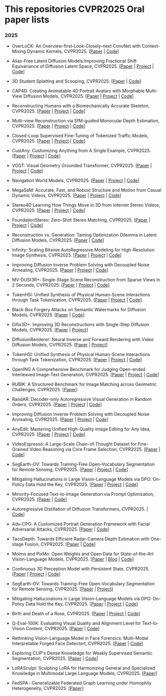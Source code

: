 <!--
 * @Author: yejun688 1548622388@qq.com
 * @Date: 2025-04-13 21:02:12
 * @LastEditors: yejun688 1548622388@qq.com
 * @LastEditTime: 2025-04-19 23:19:50
 * @FilePath: /CVPR2025_Oral_Paper_Lists/README.md
 * @Description: 这是默认设置,请设置`customMade`, 打开koroFileHeader查看配置 进行设置: https://github.com/OBKoro1/koro1FileHeader/wiki/%E9%85%8D%E7%BD%AE
-->
# This repositories CVPR2025 Oral paper lists

### 2025

- OverLoCK: An Overview-first-Look-Closely-next ConvNet with Context-Mixing Dynamic Kernels, CVPR2025. [[Paper](https://arxiv.org/abs/2502.20087) | [Code](https://github.com/LMMMEng/OverLoCK)]



- Alias-Free Latent Diffusion Models:Improving Fractional Shift Equivariance of Diffusion Latent Space, CVPR2025. [[Paper](https://arxiv.org/abs/2503.09419) | [Project](https://zhouyifan.net/AF-LDM-Page/) | [Code](https://github.com/SingleZombie/AFLDM)]



- 3D Student Splatting and Scooping, CVPR2025. [[Paper](https://arxiv.org/abs/2503.10148) | [Code](https://github.com/realcrane/3D-student-splating-and-scooping)]



- CAP4D: Creating Animatable 4D Portrait Avatars with Morphable Multi-View Diffusion Models, CVPR2025. [[Paper](https://arxiv.org/abs/2412.12093) | [Project](https://felixtaubner.github.io/cap4d/) | [Code](https://github.com/felixtaubner/cap4d/)]



- Reconstructing Humans with a Biomechanically Accurate Skeleton, CVPR2025. [[Paper](https://arxiv.org/abs/2503.21751) | [Project](https://isshikihugh.github.io/HSMR/) | [Code](https://github.com/IsshikiHugh/HSMR)]



- Multi-view Reconstruction via SfM-guided Monocular Depth Estimation, CVPR2025. [[Paper](https://arxiv.org/pdf/2503.14483) | [Project](https://zju3dv.github.io/murre/) | [Code](https://github.com/ueoo/FluidNexus)]



- Closed-Loop Supervised Fine-Tuning of Tokenized Traffic Models, CVPR2025. [[Paper](https://arxiv.org/abs/2412.05334) | [Project](https://zhejz.github.io/catk/) | [Code](https://github.com/NVlabs/catk)]


- CustAny: Customizing Anything from A Single Example, CVPR2025. [[Paper](https://arxiv.org/abs/2406.11643v4) | [Project](https://lingjiekong-fdu.github.io/) | [Code](https://github.com/LingjieKong-fdu/CustAny)]



- VGGT: Visual Geometry Grounded Transformer, CVPR2025. [[Paper](https://arxiv.org/abs/2503.11651) | [Project](https://vgg-t.github.io/) | [Code](https://github.com/facebookresearch/vggt)]



- Navigation World Models, CVPR2025. [[Paper](https://arxiv.org/abs/2412.03572) | [Project](https://www.amirbar.net/nwm/) | [Code](https://github.com/facebookresearch/nwm/)]


- MegaSaM: Accurate, Fast, and Robust Structure and Motion from Casual Dynamic Videos, CVPR2025. [[Paper](https://arxiv.org/abs/2412.04463) | [Project](https://mega-sam.github.io/) | [Code](https://github.com/mega-sam/mega-sam)]



- Stereo4D Learning How Things Move in 3D from Internet Stereo Videos, CVPR2025. [[Paper](https://arxiv.org/pdf/2412.09621) | [Project](https://stereo4d.github.io/) | [Code](https://github.com/Stereo4d/stereo4d-code)]



- FoundationStereo: Zero-Shot Stereo Matching, CVPR2025. [[Paper](https://arxiv.org/abs/2501.09898) | [Project](https://nvlabs.github.io/FoundationStereo/) | [Code](https://github.com/NVlabs/FoundationStereo/)]


- Reconstruction vs. Generation: Taming Optimization Dilemma in Latent Diffusion Models, CVPR2025. [[Paper](https://arxiv.org/abs/2501.01423) | [Code](https://github.com/hustvl/LightningDiT)]


- Infinity: Scaling Bitwise AutoRegressive Modeling for High-Resolution Image Synthesis, CVPR2025. [[Paper](https://arxiv.org/abs/2412.04431) | [Project](https://foundationvision.github.io/infinity.project/) | [Code](https://github.com/FoundationVision/Infinity)]



- Improving Diffusion Inverse Problem Solving with Decoupled Noise Annealing, CVPR2025. [[Paper](https://arxiv.org/abs/2407.01521) | [Project](https://daps-inverse-problem.github.io/) | [Code](https://github.com/zhangbingliang2019/DAPS)]


- MV-DUSt3R+: Single-Stage Scene Reconstruction from Sparse Views In 2 Seconds, CVPR2025. [[Paper](https://arxiv.org/abs/2412.06974) | [Project](https://mv-dust3rp.github.io/) | [Code](https://github.com/facebookresearch/mvdust3r)]



- TokenHSI: Unified Synthesis of Physical Human-Scene Interactions through Task Tokenization, CVPR2025. [[Paper](https://arxiv.org/abs/2503.19901) | [Project](https://liangpan99.github.io/TokenHSI/) | [Code](https://github.com/liangpan99/TokenHSI)]



- Black-Box Forgery Attacks on Semantic Watermarks for Diffusion Models, CVPR2025. [[Paper](https://arxiv.org/abs/2412.03283) | [Code](https://github.com/and-mill/semantic-forgery)]



- Difix3D+: Improving 3D Reconstructions with Single-Step Diffusion Models, CVPR2025. [[Paper](https://arxiv.org/abs/2503.01774) | [Project](https://research.nvidia.com/labs/toronto-ai/difix3d/)]


- DiffusionRenderer: Neural Inverse and Forward Rendering with Video Diffusion Models, CVPR2025. [[Paper](https://arxiv.org/abs/2501.18590) | [Project](https://research.nvidia.com/labs/toronto-ai/DiffusionRenderer/)]



- TokenHSI: Unified Synthesis of Physical Human-Scene Interactions through Task Tokenization, CVPR2025. [[Paper](https://arxiv.org/abs/2503.19901) | [Project](https://liangpan99.github.io/TokenHSI/) | [Code](https://github.com/liangpan99/TokenHSI)]



- OpenING A Comprehensive Benchmark for Judging Open-ended Interleaved Image-Text Generation, CVPR2025. [[Paper](https://arxiv.org/pdf/2411.18499) | [Project](https://opening-benchmark.github.io/) | [Code](https://github.com/LanceZPF/OpenING)]



- RUBIK: A Structured Benchmark for Image Matching across Geometric Challenges, CVPR2025. [[Paper](https://arxiv.org/abs/2502.19955)]



- RandAR: Decoder-only Autoregressive Visual Generation in Random Orders, CVPR2025. [[Paper](https://arxiv.org/abs/2412.01827) | [Project](https://rand-ar.github.io/) | [Code](https://github.com/ziqipang/RandAR)]


- Improving Diffusion Inverse Problem Solving with Decoupled Noise Annealing, CVPR2025. [[Paper](https://arxiv.org/abs/2407.01521) | [Project](https://daps-inverse-problem.github.io/) | [Code](https://github.com/zhangbingliang2019/DAPS)]



- AnyEdit: Mastering Unified High-Quality Image Editing for Any Idea, CVPR2025. [[Paper](https://arxiv.org/abs/2411.15738) | [Project](https://dcd-anyedit.github.io/) | [Code](https://github.com/DCDmllm/AnyEdit)]



- VideoEspresso: A Large-Scale Chain-of-Thought Dataset for Fine-Grained Video Reasoning via Core Frame Selection, CVPR2025. [[Paper](https://arxiv.org/abs/2411.14794) | [Code](https://github.com/hshjerry/VideoEspresso)]


- SegEarth-OV: Towards Training-Free Open-Vocabulary Segmentation for Remote Sensing, CVPR2025. [[Paper](https://arxiv.org/abs/2410.01768) | [Project](https://likyoo.github.io/SegEarth-OV/)  | [Code](https://github.com/likyoo/SegEarth-OV)]



- Mitigating Hallucinations in Large Vision-Language Models via DPO: On-Policy Data Hold the Key, CVPR2025. [[Paper](https://arxiv.org/abs/2501.09695) | [Project](https://opa-dpo.github.io/)  | [Code](https://github.com/zhyang2226/OPA-DPO)]



- Minority-Focused Text-to-Image Generation via Prompt Optimization, CVPR2025. [[Paper](https://arxiv.org/abs/2410.07838) | [Code](https://github.com/soobin-um/MinorityPrompt)]


- Autoregressive Distillation of Diffusion Transformers, CVPR2025. | [Code](https://github.com/alsdudrla10/ARD)]


- Adv-CPG: A Customized Portrait Generation Framework with Facial Adversarial Attacks, CVPR2025. [[Paper](https://arxiv.org/abs/2503.08269) | [Code](https://github.com/April-yy/Adv-CPG)]



- TacoDepth: Towards Efficient Radar-Camera Depth Estimation with One-stage Fusion, CVPR2025. [[Paper](https://arxiv.org/abs/2504.11773) | [Code](https://github.com/RaymondWang987/TacoDepth)]


- Molmo and PixMo: Open Weights and Open Data for State-of-the-Art Vision-Language Models, CVPR2025. [[Paper](https://arxiv.org/abs/2409.17146) | [Blog](https://allenai.org/blog/molmo)  | [Code](https://github.com/allenai/molmo)]


- Continuous 3D Perception Model with Persistent State, CVPR2025. [[Paper](https://arxiv.org/abs/2501.12387) | [Project](https://cut3r.github.io/)  | [Code](https://github.com/CUT3R/CUT3R)]


- SegEarth-OV: Towards Training-Free Open-Vocabulary Segmentation for Remote Sensing, CVPR2025. [[Paper](https://arxiv.org/abs/2409.18127) | [Project](https://hongfz16.github.io/projects/EgoLM)] 


- Mitigating Hallucinations in Large Vision-Language Models via DPO: On-Policy Data Hold the Key, CVPR2025. [[Paper](https://arxiv.org/abs/2501.09695) | [Project](https://opa-dpo.github.io/)  | [Code](https://github.com/zhyang2226/OPA-DPO)]


- Birth and Death of a Rose, CVPR2025. [[Paper](https://arxiv.org/abs/2412.05278) | [Project](https://chen-geng.com/rose4d)  | [Code](https://github.com/zhyang2226/OPA-DPO)]


- Q-Eval-100K: Evaluating Visual Quality and Alignment Level for Text-to-Vision Content, CVPR2025. [[Paper](https://arxiv.org/abs/2503.02357)  | [Code](https://github.com/zzc-1998/Q-Eval)]


- Rethinking Vision-Language Model in Face Forensics: Multi-Modal Interpretable Forged Face Detectort, CVPR2025. [[Paper](https://arxiv.org/abs/2503.20188) | [Code](https://github.com/CHELSEA234/M2F2_Det)]


- Exploring CLIP's Dense Knowledge for Weakly Supervised Semantic Segmentation, CVPR2025. [[Paper](https://arxiv.org/pdf/2503.20826) | [Code](https://github.com/zwyang6/ExCEL)]


- LoRASculpt: Sculpting LoRA for Harmonizing General and Specialized Knowledge in Multimodal Large Language Models, CVPR2025. [[Paper](https://arxiv.org/abs/2503.16843)]


- FedSPA : Generalizable Federated Graph Learning under Homophily Heterogeneity, CVPR2025. [[Paper](https://www.cs.emory.edu/~jyang71/files/fedspa.pdf)]

